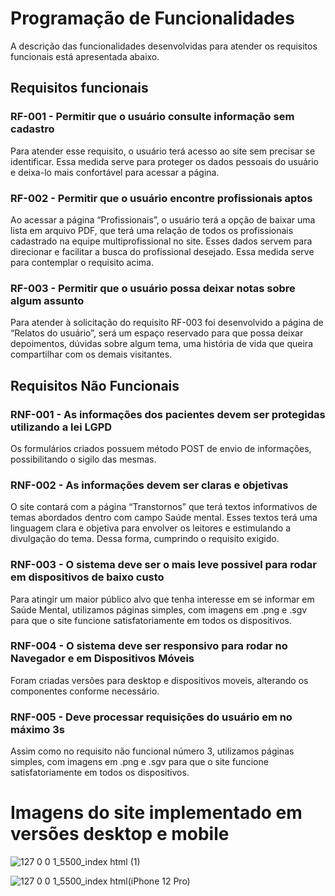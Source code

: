 # Programação de Funcionalidades

A descrição das funcionalidades desenvolvidas para atender os requisitos funcionais está apresentada abaixo.

## Requisitos funcionais

### RF-001 - Permitir que o usuário consulte informação sem cadastro

Para atender esse requisito, o usuário terá acesso ao site sem precisar se identificar. Essa medida serve para proteger os dados pessoais do usuário e deixa-lo mais confortável para acessar a página. 

### RF-002 - Permitir que o usuário encontre profissionais aptos 

Ao acessar a página “Profissionais”, o usuário terá a opção de baixar uma lista em arquivo PDF, que terá uma relação de todos os profissionais cadastrado na equipe multiprofissional no site. Esses dados servem para direcionar e facilitar a busca do profissional desejado. Essa medida serve para contemplar o requisito acima. 

### RF-003 - Permitir que o usuário possa deixar notas sobre algum assunto 

Para atender à solicitação do requisito RF-003 foi desenvolvido a página de “Relatos do usuário”, será um espaço reservado para que possa deixar depoimentos, dúvidas sobre algum tema, uma história de vida que queira compartilhar com os demais visitantes. 

## Requisitos Não Funcionais 

### RNF-001 - As informações dos pacientes devem ser protegidas utilizando a lei LGPD 

Os formulários criados possuem método POST de envio de informações, possibilitando o sigilo das mesmas.

### RNF-002 - As informações devem ser claras e objetivas 

O site contará com a página “Transtornos” que terá textos informativos de temas abordados dentro com campo Saúde mental. Esses textos terá uma linguagem clara e objetiva para envolver os leitores e estimulando a divulgação do tema. Dessa forma, cumprindo o requisito exigido. 

### RNF-003 - O sistema deve ser o mais leve possivel para rodar em dispositivos de baixo custo 

Para atingir um maior público alvo que tenha interesse em se informar em Saúde Mental, utilizamos páginas simples, com imagens em .png e .sgv para que o site funcione satisfatoriamente em todos os dispositivos.

### RNF-004 - O sistema deve ser responsivo para rodar no Navegador e em Dispositivos Móveis

Foram criadas versões para desktop e dispositivos moveis, alterando os componentes conforme necessário.

### RNF-005 - Deve processar requisições do usuário em no máximo 3s 

Assim como no requisito não funcional número 3, utilizamos páginas simples, com imagens em .png e .sgv para que o site funcione satisfatoriamente em todos os dispositivos.


# Imagens do site implementado em versões desktop e mobile

![127 0 0 1_5500_index html (1)](https://user-images.githubusercontent.com/110241105/205983002-e4c25ccb-6542-4c25-ae25-fa3d5c38993d.png)

![127 0 0 1_5500_index html(iPhone 12 Pro)](https://user-images.githubusercontent.com/110241105/205982909-67e8877c-5659-4b25-b2d3-e1ab28712cc6.png)




